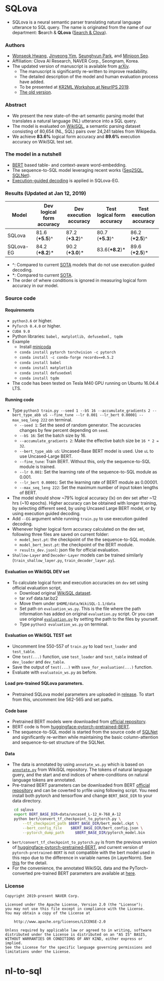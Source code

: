 # SQLova
- SQLova is a neural semantic parser translating natural language utterance to SQL query. The name is originated from the name of our department:  **S**earch & **QLova** ([Search & Clova](https://clova.ai/ko/research/publications.html)).

### Authors
- [Wonseok Hwang](mailto:wonseok.hwang@navercorp.com), [Jinyeong Yim](mailto:jinyeong.yim@navercorp.com), [Seunghyun Park](mailto:seung.park@navercorp.com), and [Minjoon Seo](https://seominjoon.github.io).
- Affiliation: Clova AI Research, NAVER Corp., Seongnam, Korea.
- The updated version of manuscript is available from [arXiv](https://arxiv.org/abs/1902.01069).
    - The manuscript is significantly re-written to improve readability.
    - The detailed description of the model and human evaluation process have added.
    - To be presented at [KR2ML Workshop at NeurIPS 2019](https://kr2ml.github.io/2019/#about). 
    - [The old version](https://ssl.pstatic.net/static/clova/service/clova_ai/research/publications/SQLova.pdf).

### Abstract
- We present the new state-of-the-art semantic parsing model that translates a natural language (NL) utterance into a SQL query.
- The model is evaluated on [WikiSQL](https://github.com/salesforce/WikiSQL), a semantic parsing dataset consisting of 80,654 (NL, SQL) pairs over 24,241 tables from Wikipedia.
- We achieve **83.6%** logical form accuracy and **89.6%** execution accuracy on WikiSQL test set.

### The model in a nutshell
- [BERT](https://arxiv.org/abs/1810.04805) based table- and context-aware word-embedding. 
- The sequence-to-SQL model leveraging recent works ([Seq2SQL](https://arxiv.org/abs/1709.00103), [SQLNet](https://arxiv.org/abs/1711.04436)).
- [Execution-guided decoding](https://arxiv.org/abs/1807.03100) is applied in SQLova-EG.

### Results (Updated at Jan 12, 2019)
| **Model**   | Dev <br />logical form <br />accuracy | Dev<br />execution<br/> accuracy | Test<br /> logical form<br /> accuracy | Test<br /> execution<br /> accuracy |
| ----------- | ------------------------------------- | -------------------------------- | -------------------------------------- | ----------------------------------- |
| SQLova    | 81.6 (**+5.5**)^                      | 87.2 (**+3.2**)^                 | 80.7 (**+5.3**)^                       | 86.2 (**+2.5**)^                    |
| SQLova-EG | 84.2 (**+8.2**)*                      | 90.2 (**+3.0**)*                 | 83.6(**+8.2**)*                        | 89.6 (**+2.5**)*                    |

- ^: Compared to current [SOTA](https://github.com/salesforce/WikiSQL) models that do not use execution guided decoding.
- *: Compared to current [SOTA](https://github.com/salesforce/WikiSQL).
- The order of where conditions is ignored in measuring logical form accuracy in our model. 



### Source code
#### Requirements
- `python3.6` or higher.
- `PyTorch 0.4.0` or higher.
- `CUDA 9.0`
- Python libraries: `babel, matplotlib, defusedxml, tqdm`
- Example
    - Install [minicoda](https://conda.io/miniconda.html)
    - `conda install pytorch torchvision -c pytorch`
    - `conda install -c conda-forge records==0.5.2`
    - `conda install babel` 
    - `conda install matplotlib`
    - `conda install defusedxml`
    - `conda install tqdm`
- The code has been tested on Tesla M40 GPU running on Ubuntu 16.04.4 LTS.

#### Running code
- Type `python3 train.py --seed 1 --bS 16 --accumulate_gradients 2 --bert_type_abb uS --fine_tune --lr 0.001 --lr_bert 0.00001 --max_seq_leng 222` on terminal.
    - `--seed 1`: Set the seed of random generator. The accuracies changes by few percent depending on `seed`.
    - `--bS 16`: Set the batch size by 16.
    - `--accumulate_gradients 2`: Make the effective batch size be `16 * 2 = 32`.
    - `--bert_type_abb uS`: Uncased-Base BERT model is used. Use `uL` to use Uncased-Large BERT.
    - `--fine_tune`: Train BERT. Without this, only the sequence-to-SQL module is trained.
    - `--lr 0.001`: Set the learning rate of the sequence-to-SQL module as 0.001. 
    - `--lr_bert 0.00001`: Set the learning rate of BERT module as 0.00001.
    - `--max_seq_leng 222`: Set the maximum number of input token lengths of BERT.     
- The model should show ~79% logical accuracy (lx) on dev set after ~12 hrs (~10 epochs). Higher accuracy can be obtained with longer training, by selecting different seed, by using Uncased Large BERT model, or by using execution guided decoding.
- Add `--EG` argument while running `train.py` to use execution guided decoding. 
- Whenever higher logical form accuracy calculated on the dev set, following three files are saved on current folder:
    - `model_best.pt`: the checkpoint of the the sequence-to-SQL module.
    - `model_bert_best.pt`: the checkpoint of the BERT module.
    - `results_dev.jsonl`: json file for official evaluation.
- `Shallow-Layer` and `Decoder-Layer` models can be trained similarly (`train_shallow_layer.py`, `train_decoder_layer.py`). 

#### Evaluation on WikiSQL DEV set
- To calculate logical form and execution accuracies on `dev` set using official evaluation script,
    - Download original [WikiSQL dataset](https://github.com/salesforce/WikiSQL).
    - tar xvf data.tar.bz2
    - Move them under `$HOME/data/WikiSQL-1.1/data`
    - Set path on `evaluation_ws.py`. This is the file where the path information has added on original `evaluation.py` script. Or you can use original [`evaluation.py`](https://github.com/salesforce/WikiSQL) by setting the path to the files by yourself.
    - Type `python3 evaluation_ws.py` on terminal.

#### Evaluation on WikiSQL TEST set
- Uncomment line 550-557 of `train.py` to load `test_loader` and `test_table`.
- One `test(...)` function, use `test_loader` and `test_table` instead of `dev_loader` and `dev_table`.
- Save the output of `test(...)` with `save_for_evaluation(...)` function.
- Evaluate with `evaluatoin_ws.py` as before.

#### Load pre-trained SQLova parameters.
- Pretrained SQLova model parameters are uploaded in [release](https://github.com/naver/sqlova/releases). To start from this, uncomment line 562-565 and set paths.

  
#### Code base 
- Pretrained BERT models were downloaded from [official repository](https://github.com/google-research/bert). 
- BERT code is from [huggingface-pytorch-pretrained-BERT](https://github.com/huggingface/pytorch-pretrained-BERT).
- The sequence-to-SQL model is started from the source code of [SQLNet](https://github.com/xiaojunxu/SQLNet) and significantly re-written while maintaining the basic column-attention and sequence-to-set structure of the SQLNet.

#### Data
- The data is annotated by using `annotate_ws.py` which is based on [`annotate.py`](https://github.com/salesforce/WikiSQL) from WikiSQL repository. The tokens of natural language guery, and the start and end indices of where-conditions on natural language tokens are annotated.
- Pre-trained BERT parameters can be downloaded from BERT [official repository](https://github.com/google-research/bert) and can be coverted to `pt`file using following script. You need install both pytorch and tensorflow and change `BERT_BASE_DIR` to your data directory.

```sh
    cd sqlova
    export BERT_BASE_DIR=data/uncased_L-12_H-768_A-12
    python bert/convert_tf_checkpoint_to_pytorch.py \
        --tf_checkpoint_path $BERT_BASE_DIR/bert_model.ckpt \
        --bert_config_file    $BERT_BASE_DIR/bert_config.json \
        --pytorch_dump_path     $BERT_BASE_DIR/pytorch_model.bin 
```

- `bert/convert_tf_checkpoint_to_pytorch.py` is from the previous version of [huggingface-pytorch-pretrained-BERT](https://github.com/huggingface/pytorch-pretrained-BERT), and current version of `pytorch-pretrained-BERT` is not compatible with the bert model used in this repo due to the difference in variable names (in LayerNorm). See [this](https://github.com/naver/sqlova/issues/1) for the detail.
- For the convenience, the annotated WikiSQL data and the PyTorch-converted pre-trained BERT parameters are available at [here](https://drive.google.com/file/d/1iJvsf38f16el58H4NPINQ7uzal5-V4v4/view?usp=sharing).

### License
```
Copyright 2019-present NAVER Corp.

Licensed under the Apache License, Version 2.0 (the "License");
you may not use this file except in compliance with the License.
You may obtain a copy of the License at

    http://www.apache.org/licenses/LICENSE-2.0

Unless required by applicable law or agreed to in writing, software
distributed under the License is distributed on an "AS IS" BASIS,
WITHOUT WARRANTIES OR CONDITIONS OF ANY KIND, either express or implied.
See the License for the specific language governing permissions and
limitations under the License.
```
# nl-to-sql
